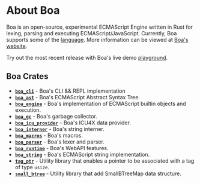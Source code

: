 # About Boa

Boa is an open-source, experimental ECMAScript Engine written in Rust for
lexing, parsing and executing ECMAScript/JavaScript. Currently, Boa supports some
of the [language][boa-conformance]. More information can be viewed at [Boa's
website][boa-web].

Try out the most recent release with Boa's live demo
[playground][boa-playground].

## Boa Crates

- [**`boa_cli`**][cli] - Boa's CLI && REPL implementation
- [**`boa_ast`**][ast] - Boa's ECMAScript Abstract Syntax Tree.
- [**`boa_engine`**][engine] - Boa's implementation of ECMAScript builtin objects and execution.
- [**`boa_gc`**][gc] - Boa's garbage collector.
- [**`boa_icu_provider`**][icu] - Boa's ICU4X data provider.
- [**`boa_interner`**][interner] - Boa's string interner.
- [**`boa_macros`**][macros] - Boa's macros.
- [**`boa_parser`**][parser] - Boa's lexer and parser.
- [**`boa_runtime`**][runtime] - Boa's WebAPI features.
- [**`boa_string`**][string] - Boa's ECMAScript string implementation.
- [**`tag_ptr`**][tag_ptr] - Utility library that enables a pointer to be associated with a tag of type `usize`.
- [**`small_btree`**][small_btree] - Utility library that add SmallBTreeMap data structure.

[boa-conformance]: https://boajs.dev/conformance
[boa-web]: https://boajs.dev/
[boa-playground]: https://boajs.dev/playground
[ast]: https://docs.rs/boa_ast/latest/boa_ast/index.html
[engine]: https://docs.rs/boa_engine/latest/boa_engine/index.html
[gc]: https://docs.rs/boa_gc/latest/boa_gc/index.html
[interner]: https://docs.rs/boa_interner/latest/boa_interner/index.html
[parser]: https://docs.rs/boa_parser/latest/boa_parser/index.html
[icu]: https://docs.rs/boa_icu_provider/latest/boa_icu_provider/index.html
[runtime]: https://docs.rs/boa_runtime/latest/boa_runtime/index.html
[string]: https://docs.rs/boa_string/latest/boa_string/index.html
[tag_ptr]: https://docs.rs/tag_ptr/latest/tag_ptr/index.html
[small_btree]: https://docs.rs/small_btree/latest/small_btree/index.html
[macros]: https://docs.rs/boa_macros/latest/boa_macros/index.html
[cli]: https://crates.io/crates/boa_cli
